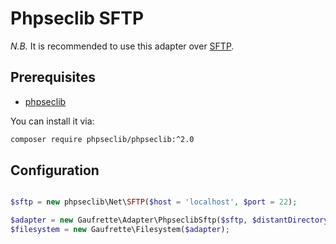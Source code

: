 Phpseclib SFTP
==============

*N.B.* It is recommended to use this adapter over [SFTP](doc/adapters/sftp.md).

Prerequisites
-------------

* [phpseclib](https://github.com/phpseclib/phpseclib)

You can install it via:

```bash
composer require phpseclib/phpseclib:^2.0
```

Configuration
-------------

```php

$sftp = new phpseclib\Net\SFTP($host = 'localhost', $port = 22);

$adapter = new Gaufrette\Adapter\PhpseclibSftp($sftp, $distantDirectory = null, $createDirectoryIfDoesntExist = false, $username = 'gaufrette', $password = 'gaufrette');
$filesystem = new Gaufrette\Filesystem($adapter);
```
